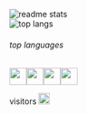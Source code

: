 ![readme stats](https://github-readme-stats.vercel.app/api?username=jdszekeres&show_icons=true&theme=blueberry)
<br>
![top langs](https://github-readme-stats.vercel.app/api/top-langs/?username=jdszekeres&layout=compact)
###### top languages
<div style="display: flex;">
<img src="https://simpleicons.org/icons/python.svg" width=30/>
<img src="https://simpleicons.org/icons/javascript.svg" width=30 />
<img src="https://simpleicons.org/icons/swift.svg" width=30 />
<img src="https://simpleicons.org/icons/gnubash.svg" width=30 />
</div>
<p>visitors   <img src="https://profile-counter.glitch.me/%7Bjdszekeres%7D/count.svg" height="20" /></p>
<!--
**jdszekeres/jdszekeres** is a ✨ _special_ ✨ repository because its `README.md` (this file) appears on your GitHub profile.

Here are some ideas to get you started:

- 🔭 I’m currently working on ...
- 🌱 I’m currently learning ...
- 👯 I’m looking to collaborate on ...
- 🤔 I’m looking for help with ...
- 💬 Ask me about ...
- 📫 How to reach me: ...
- 😄 Pronouns: ...
- ⚡ Fun fact: ...
-->
